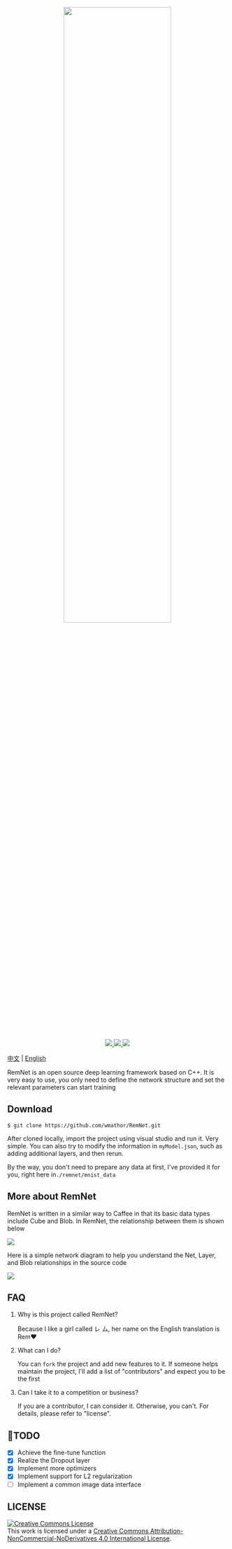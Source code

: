 <p align = "center">
  <a href = "https://github.com/wmathor/RemNet">
    <img height="60%" width = "70%" src = "https://s2.ax1x.com/2020/02/16/3prR1J.png">
  </a>
</p>
<p align = "center">
  <a href = "https://github.com/wmathor/RemNet">
    <img src="https://img.shields.io/badge/language-C++-brightgreen.svg">
  </a>
  <a href = "https://github.com/wmathor/RemNet">
    <img src = "https://img.shields.io/badge/Compiler-Visual Studio 2019-blue.svg">
  </a>
  <a href = "https://wmathor.com/" target = "_blank">
    <img src = "https://img.shields.io/badge/Blog-wmathor-orange.svg">
  </a>
</p>

[中文](https://github.com/wmathor/RemNet/blob/master/README-cn.md) | [English](https://github.com/wmathor/RemNet)

RemNet is an open source deep learning framework based on C++. It is very easy to use, you only need to define the network structure and set the relevant parameters can start training

## Download

```shell
$ git clone https://github.com/wmathor/RemNet.git
```

After cloned locally, import the project using visual studio and run it. Very simple. You can also try to modify the information in `myModel.json`, such as adding additional layers, and then rerun.

By the way, you don't need to prepare any data at first, I've provided it for you, right here in`./remnet/mnist_data`

## More about RemNet

RemNet is written in a similar way to Caffee in that its basic data types include Cube and Blob. In RemNet, the relationship between them is shown below

![](https://s2.ax1x.com/2020/02/16/3pfBng.png)

Here is a simple network diagram to help you understand the Net, Layer, and Blob relationships in the source code

![](https://s2.ax1x.com/2020/02/16/39V9dU.png)



## FAQ

1. Why is this project called RemNet?

   Because I like a girl called レ ム, her name on the English translation is Rem:heart:

2. What can I do?

   You can `fork` the project and add new features to it. If someone helps maintain the project, I'll add a list of "contributors" and expect you to be the first

3. Can I take it to a competition or business?

   If you are a contributor, I can consider it. Otherwise, you can't. For details, please refer to "license".

## :tada:TODO

- [x] Achieve the fine-tune function
- [x] Realize the Dropout layer
- [x] Implement more optimizers
- [x] Implement support for L2 regularization
- [ ] Implement a common image data interface

## LICENSE

<a rel="license" href="http://creativecommons.org/licenses/by-nc-nd/4.0/"><img alt="Creative Commons License" style="border-width:0" src="https://i.creativecommons.org/l/by-nc-nd/4.0/88x31.png" /></a><br />This work is licensed under a <a rel="license" href="http://creativecommons.org/licenses/by-nc-nd/4.0/">Creative Commons Attribution-NonCommercial-NoDerivatives 4.0 International License</a>.